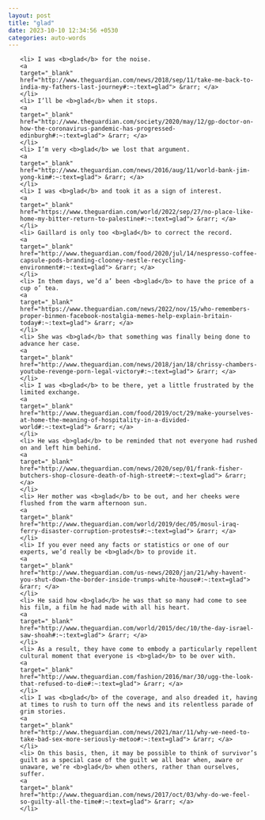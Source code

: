 ```yaml
---
layout: post
title: "glad"
date: 2023-10-10 12:34:56 +0530
categories: auto-words
---
```

<ol>

    <li> I was <b>glad</b> for the noise.
    <a 
    target="_blank" 
    href="http://www.theguardian.com/news/2018/sep/11/take-me-back-to-india-my-fathers-last-journey#:~:text=glad"> &rarr; </a>
    </li>
    <li> I’ll be <b>glad</b> when it stops.
    <a 
    target="_blank" 
    href="http://www.theguardian.com/society/2020/may/12/gp-doctor-on-how-the-coronavirus-pandemic-has-progressed-edinburgh#:~:text=glad"> &rarr; </a>
    </li>
    <li> I’m very <b>glad</b> we lost that argument.
    <a 
    target="_blank" 
    href="http://www.theguardian.com/news/2016/aug/11/world-bank-jim-yong-kim#:~:text=glad"> &rarr; </a>
    </li>
    <li> I was <b>glad</b> and took it as a sign of interest.
    <a 
    target="_blank" 
    href="https://www.theguardian.com/world/2022/sep/27/no-place-like-home-my-bitter-return-to-palestine#:~:text=glad"> &rarr; </a>
    </li>
    <li> Gaillard is only too <b>glad</b> to correct the record.
    <a 
    target="_blank" 
    href="http://www.theguardian.com/food/2020/jul/14/nespresso-coffee-capsule-pods-branding-clooney-nestle-recycling-environment#:~:text=glad"> &rarr; </a>
    </li>
    <li> In them days, we’d a’ been <b>glad</b> to have the price of a cup o’ tea.
    <a 
    target="_blank" 
    href="https://www.theguardian.com/news/2022/nov/15/who-remembers-proper-binmen-facebook-nostalgia-memes-help-explain-britain-today#:~:text=glad"> &rarr; </a>
    </li>
    <li> She was <b>glad</b> that something was finally being done to advance her case.
    <a 
    target="_blank" 
    href="http://www.theguardian.com/news/2018/jan/18/chrissy-chambers-youtube-revenge-porn-legal-victory#:~:text=glad"> &rarr; </a>
    </li>
    <li> I was <b>glad</b> to be there, yet a little frustrated by the limited exchange.
    <a 
    target="_blank" 
    href="http://www.theguardian.com/food/2019/oct/29/make-yourselves-at-home-the-meaning-of-hospitality-in-a-divided-world#:~:text=glad"> &rarr; </a>
    </li>
    <li> He was <b>glad</b> to be reminded that not everyone had rushed on and left him behind.
    <a 
    target="_blank" 
    href="http://www.theguardian.com/news/2020/sep/01/frank-fisher-butchers-shop-closure-death-of-high-street#:~:text=glad"> &rarr; </a>
    </li>
    <li> Her mother was <b>glad</b> to be out, and her cheeks were flushed from the warm afternoon sun.
    <a 
    target="_blank" 
    href="http://www.theguardian.com/world/2019/dec/05/mosul-iraq-ferry-disaster-corruption-protests#:~:text=glad"> &rarr; </a>
    </li>
    <li> If you ever need any facts or statistics or one of our experts, we’d really be <b>glad</b> to provide it.
    <a 
    target="_blank" 
    href="http://www.theguardian.com/us-news/2020/jan/21/why-havent-you-shut-down-the-border-inside-trumps-white-house#:~:text=glad"> &rarr; </a>
    </li>
    <li> He said how <b>glad</b> he was that so many had come to see his film, a film he had made with all his heart.
    <a 
    target="_blank" 
    href="http://www.theguardian.com/world/2015/dec/10/the-day-israel-saw-shoah#:~:text=glad"> &rarr; </a>
    </li>
    <li> As a result, they have come to embody a particularly repellent cultural moment that everyone is <b>glad</b> to be over with.
    <a 
    target="_blank" 
    href="http://www.theguardian.com/fashion/2016/mar/30/ugg-the-look-that-refused-to-die#:~:text=glad"> &rarr; </a>
    </li>
    <li> I was <b>glad</b> of the coverage, and also dreaded it, having at times to rush to turn off the news and its relentless parade of grim stories.
    <a 
    target="_blank" 
    href="http://www.theguardian.com/news/2021/mar/11/why-we-need-to-take-bad-sex-more-seriously-metoo#:~:text=glad"> &rarr; </a>
    </li>
    <li> On this basis, then, it may be possible to think of survivor’s guilt as a special case of the guilt we all bear when, aware or unaware, we’re <b>glad</b> when others, rather than ourselves, suffer.
    <a 
    target="_blank" 
    href="http://www.theguardian.com/news/2017/oct/03/why-do-we-feel-so-guilty-all-the-time#:~:text=glad"> &rarr; </a>
    </li>